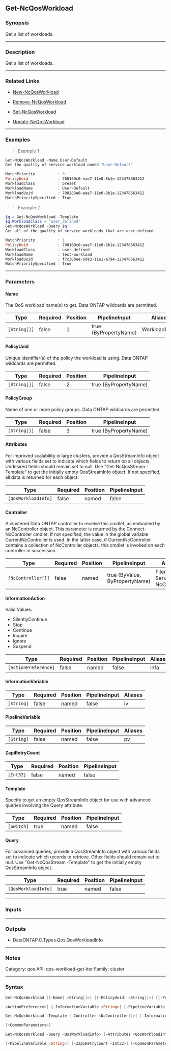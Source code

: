 Get-NcQosWorkload
-----------------

### Synopsis
Get a list of workloads.

---

### Description

Get a list of workloads.

---

### Related Links
* [New-NcQosWorkload](New-NcQosWorkload)

* [Remove-NcQosWorkload](Remove-NcQosWorkload)

* [Set-NcQosWorkload](Set-NcQosWorkload)

* [Update-NcQosWorkload](Update-NcQosWorkload)

---

### Examples
> Example 1

```PowerShell
Get-NcQosWorkload -Name User-Default
Get the quality of service workload named "User-Default"

MatchPriority          : 0
PolicyUuid             : 700169c0-eae7-11e0-8b1e-123478563412
WorkloadClass          : preset
WorkloadName           : User-Default
WorkloadUuid           : 700283a0-eae7-11e0-8b1e-123478563412
MatchPrioritySpecified : True

```
> Example 2

```PowerShell
$q = Get-NcQosWorkload -Template
$q.WorkloadClass = "user_defined"
Get-NcQosWorkload -Query $q
Get all of the quality of service workloads that are user defined.

MatchPriority          : 1
PolicyUuid             : 700169c0-eae7-11e0-8b1e-123478563412
WorkloadClass          : user_defined
WorkloadName           : test-workload
WorkloadUuid           : f7c38bee-6de3-11e1-a794-123478563412
MatchPrioritySpecified : True

```

---

### Parameters
#### **Name**
The QoS workload name(s) to get.  Data ONTAP wildcards are permitted.

|Type        |Required|Position|PipelineInput        |Aliases     |
|------------|--------|--------|---------------------|------------|
|`[String[]]`|false   |1       |true (ByPropertyName)|WorkloadName|

#### **PolicyUuid**
Unique identifier(s) of the policy the workload is using.  Data ONTAP wildcards are permitted.

|Type        |Required|Position|PipelineInput        |
|------------|--------|--------|---------------------|
|`[String[]]`|false   |2       |true (ByPropertyName)|

#### **PolicyGroup**
Name of one or more policy groups.  Data ONTAP wildcards are permitted.

|Type        |Required|Position|PipelineInput        |
|------------|--------|--------|---------------------|
|`[String[]]`|false   |3       |true (ByPropertyName)|

#### **Attributes**
For improved scalability in large clusters, provide a QosStreamInfo object with various fields set to indicate which fields to return on all objects.  Undesired fields should remain set to null.  Use "Get-NcQosStream -Template" to get the initially empty QosStreamInfo object.  If not specified, all data is returned for each object.

|Type               |Required|Position|PipelineInput|
|-------------------|--------|--------|-------------|
|`[QosWorkloadInfo]`|false   |named   |false        |

#### **Controller**
A clustered Data ONTAP controller to receive this cmdlet, as embodied by an NcController object.  This parameter is returned by the Connect-NcController cmdlet.  If not specified, the value in the global variable CurrentNcController is used.  In the latter case, if CurrentNcController contains a collection of NcController objects, this cmdlet is invoked on each controller in succession.

|Type              |Required|Position|PipelineInput                 |Aliases                          |
|------------------|--------|--------|------------------------------|---------------------------------|
|`[NcController[]]`|false   |named   |true (ByValue, ByPropertyName)|Filer<br/>Server<br/>NcController|

#### **InformationAction**

Valid Values:

* SilentlyContinue
* Stop
* Continue
* Inquire
* Ignore
* Suspend

|Type                |Required|Position|PipelineInput|Aliases|
|--------------------|--------|--------|-------------|-------|
|`[ActionPreference]`|false   |named   |false        |infa   |

#### **InformationVariable**

|Type      |Required|Position|PipelineInput|Aliases|
|----------|--------|--------|-------------|-------|
|`[String]`|false   |named   |false        |iv     |

#### **PipelineVariable**

|Type      |Required|Position|PipelineInput|Aliases|
|----------|--------|--------|-------------|-------|
|`[String]`|false   |named   |false        |pv     |

#### **ZapiRetryCount**

|Type     |Required|Position|PipelineInput|
|---------|--------|--------|-------------|
|`[Int32]`|false   |named   |false        |

#### **Template**
Specify to get an empty QosStreamInfo object for use with advanced queries involving the Query attribute.

|Type      |Required|Position|PipelineInput|
|----------|--------|--------|-------------|
|`[Switch]`|true    |named   |false        |

#### **Query**
For advanced queries, provide a QosStreamInfo object with various fields set to indicate which records to retrieve.  Other fields should remain set to null.  Use "Get-NcQosStream -Template" to get the initially empty QosStreamInfo object.

|Type               |Required|Position|PipelineInput|
|-------------------|--------|--------|-------------|
|`[QosWorkloadInfo]`|true    |named   |false        |

---

### Inputs

---

### Outputs
* DataONTAP.C.Types.Qos.QosWorkloadInfo

---

### Notes
Category: qos
API: qos-workload-get-iter
Family: cluster

---

### Syntax
```PowerShell
Get-NcQosWorkload [[-Name] <String[]>] [[-PolicyUuid] <String[]>] [[-PolicyGroup] <String[]>] [-Attributes <QosWorkloadInfo>] [-Controller <NcController[]>] [-InformationAction 
```
```PowerShell
<ActionPreference>] [-InformationVariable <String>] [-PipelineVariable <String>] [-ZapiRetryCount <Int32>] [<CommonParameters>]
```
```PowerShell
Get-NcQosWorkload -Template [-Controller <NcController[]>] [-InformationAction <ActionPreference>] [-InformationVariable <String>] [-PipelineVariable <String>] [-ZapiRetryCount <Int32>] 
```
```PowerShell
[<CommonParameters>]
```
```PowerShell
Get-NcQosWorkload -Query <QosWorkloadInfo> [-Attributes <QosWorkloadInfo>] [-Controller <NcController[]>] [-InformationAction <ActionPreference>] [-InformationVariable <String>] 
```
```PowerShell
[-PipelineVariable <String>] [-ZapiRetryCount <Int32>] [<CommonParameters>]
```
